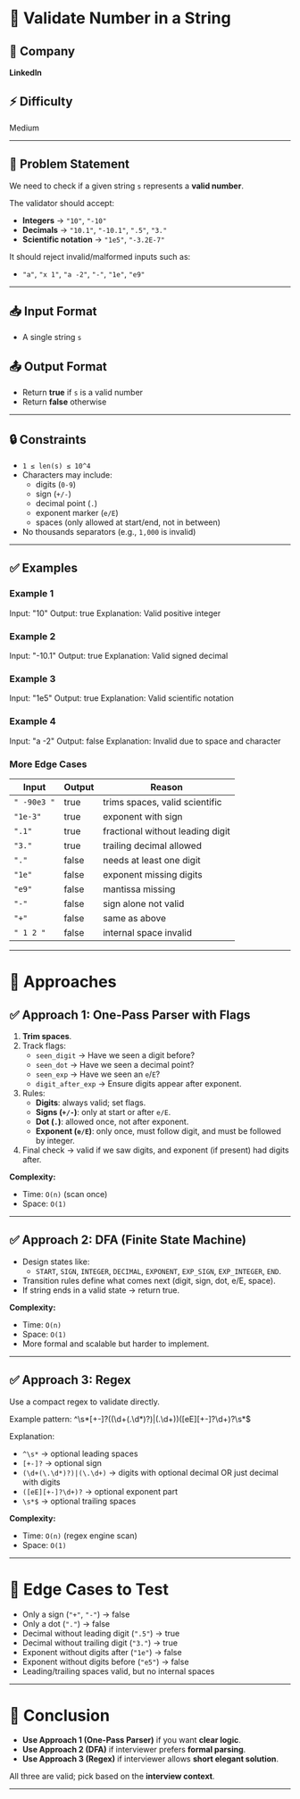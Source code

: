 # 🔢 Validate Number in a String

## 🏢 Company
**LinkedIn**

## ⚡ Difficulty
Medium

---

## 📝 Problem Statement
We need to check if a given string `s` represents a **valid number**.  

The validator should accept:
- **Integers** → `"10"`, `"-10"`
- **Decimals** → `"10.1"`, `"-10.1"`, `".5"`, `"3."`
- **Scientific notation** → `"1e5"`, `"-3.2E-7"`

It should reject invalid/malformed inputs such as:
- `"a"`, `"x 1"`, `"a -2"`, `"-"`, `"1e"`, `"e9"`

---

## 📥 Input Format
- A single string `s`

## 📤 Output Format
- Return **true** if `s` is a valid number  
- Return **false** otherwise

---

## 🔒 Constraints
- `1 ≤ len(s) ≤ 10^4`
- Characters may include:
  - digits (`0-9`)
  - sign (`+/-`)
  - decimal point (`.`)
  - exponent marker (`e/E`)
  - spaces (only allowed at start/end, not in between)
- No thousands separators (e.g., `1,000` is invalid)

---

## ✅ Examples

### Example 1
Input: "10"
Output: true
Explanation: Valid positive integer


### Example 2
Input: "-10.1"
Output: true
Explanation: Valid signed decimal



### Example 3
Input: "1e5"
Output: true
Explanation: Valid scientific notation


### Example 4
Input: "a -2"
Output: false
Explanation: Invalid due to space and character



### More Edge Cases
| Input      | Output | Reason |
|------------|--------|--------|
| `" -90e3 "` | true   | trims spaces, valid scientific |
| `"1e-3"`    | true   | exponent with sign |
| `".1"`      | true   | fractional without leading digit |
| `"3."`      | true   | trailing decimal allowed |
| `"."`       | false  | needs at least one digit |
| `"1e"`      | false  | exponent missing digits |
| `"e9"`      | false  | mantissa missing |
| `"-"`       | false  | sign alone not valid |
| `"+"`       | false  | same as above |
| `" 1 2 "`   | false  | internal space invalid |

---

# 🔎 Approaches

## ✅ Approach 1: One-Pass Parser with Flags
1. **Trim spaces**.  
2. Track flags:  
   - `seen_digit` → Have we seen a digit before?  
   - `seen_dot` → Have we seen a decimal point?  
   - `seen_exp` → Have we seen an `e`/`E`?  
   - `digit_after_exp` → Ensure digits appear after exponent.  
3. Rules:
   - **Digits**: always valid; set flags.  
   - **Signs (`+/-`)**: only at start or after `e/E`.  
   - **Dot (`.`)**: allowed once, not after exponent.  
   - **Exponent (`e/E`)**: only once, must follow digit, and must be followed by integer.  
4. Final check → valid if we saw digits, and exponent (if present) had digits after.

**Complexity:**  
- Time: `O(n)` (scan once)  
- Space: `O(1)`  

---

## ✅ Approach 2: DFA (Finite State Machine)
- Design states like:  
  - `START`, `SIGN`, `INTEGER`, `DECIMAL`, `EXPONENT`, `EXP_SIGN`, `EXP_INTEGER`, `END`.  
- Transition rules define what comes next (digit, sign, dot, e/E, space).  
- If string ends in a valid state → return true.  

**Complexity:**  
- Time: `O(n)`  
- Space: `O(1)`  
- More formal and scalable but harder to implement.

---

## ✅ Approach 3: Regex
Use a compact regex to validate directly.  

Example pattern:
^\s*[+-]?((\d+(.\d*)?)|(.\d+))([eE][+-]?\d+)?\s*$


Explanation:
- `^\s*` → optional leading spaces  
- `[+-]?` → optional sign  
- `(\d+(\.\d*)?)|(\.\d+)` → digits with optional decimal OR just decimal with digits  
- `([eE][+-]?\d+)?` → optional exponent part  
- `\s*$` → optional trailing spaces  

**Complexity:**  
- Time: `O(n)` (regex engine scan)  
- Space: `O(1)`  

---

# 🧪 Edge Cases to Test
- Only a sign (`"+"`, `"-"`) → false  
- Only a dot (`"."`) → false  
- Decimal without leading digit (`".5"`) → true  
- Decimal without trailing digit (`"3."`) → true  
- Exponent without digits after (`"1e"`) → false  
- Exponent without digits before (`"e5"`) → false  
- Leading/trailing spaces valid, but no internal spaces  

---

# 🎯 Conclusion
- **Use Approach 1 (One-Pass Parser)** if you want **clear logic**.  
- **Use Approach 2 (DFA)** if interviewer prefers **formal parsing**.  
- **Use Approach 3 (Regex)** if interviewer allows **short elegant solution**.  

All three are valid; pick based on the **interview context**.  

---
